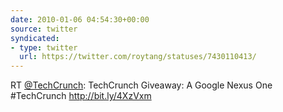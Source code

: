 ```yaml
---
date: 2010-01-06 04:54:30+00:00
source: twitter
syndicated:
- type: twitter
  url: https://twitter.com/roytang/statuses/7430110413/
---
```


RT [@TechCrunch](https://twitter.com/TechCrunch/): TechCrunch Giveaway: A Google Nexus One #TechCrunch http://bit.ly/4XzVxm